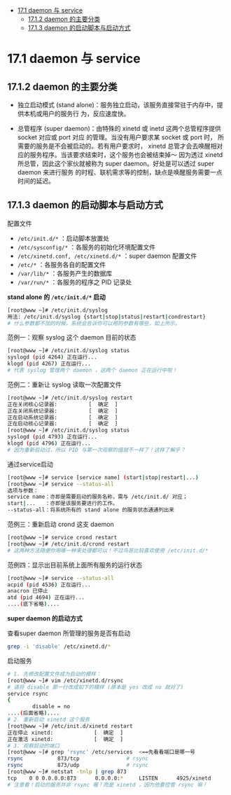 <!-- TOC -->

- [17.1 daemon 与 service](#171-daemon-与-service)
    - [17.1.2 daemon 的主要分类](#1712-daemon-的主要分类)
    - [17.1.3 daemon 的启动脚本与启动方式](#1713-daemon-的启动脚本与启动方式)

<!-- /TOC -->

# 17.1 daemon 与 service

## 17.1.2 daemon 的主要分类

* 独立启动模式 (stand alone)：服务独立启动，该服务直接常驻于内存中，提供本机或用户的服务行
为，反应速度快。

* 总管程序 (super daemon)：由特殊的 xinetd 或 inetd 这两个总管程序提供 socket 对应或 port 对应
的管理。当没有用户要求某 socket 或 port 时， 所需要的服务是不会被启动的。若有用户要求时，
xinetd 总管才会去唤醒相对应的服务程序。当该要求结束时，这个服务也会被结束掉～ 因为透过
xinetd 所总管，因此这个家伙就被称为 super daemon。好处是可以透过 super daemon 来进行服务
的时程、联机需求等的控制，缺点是唤醒服务需要一点时间的延迟。

## 17.1.3 daemon 的启动脚本与启动方式

配置文件

* `/etc/init.d/*` ：启动脚本放置处
* `/etc/sysconfig/*` ：各服务的初始化环境配置文件
* `/etc/xinetd.conf, /etc/xinetd.d/*` ：super daemon 配置文件
* `/etc/*` ：各服务各自的配置文件
* `/var/lib/*` ：各服务产生的数据库
* `/var/run/*` ：各服务的程序之 PID 记录处

**stand alone 的 `/etc/init.d/*` 启动**

```bash
[root@www ~]# /etc/init.d/syslog
用法: /etc/init.d/syslog {start|stop|status|restart|condrestart}
# 什么参数都不加的时候，系统会告诉你可以用的参数有哪些，如上所示。
```

范例一：观察 syslog 这个 daemon 目前的状态

```bash
[root@www ~]# /etc/init.d/syslog status
syslogd (pid 4264) 正在运行...
klogd (pid 4267) 正在运行...
# 代表 syslog 管理两个 daemon ，这两个 daemon 正在运行中啦！
```

范例二：重新让 syslog 读取一次配置文件

```bash
[root@www ~]# /etc/init.d/syslog restart
正在关闭核心记录器:          [  确定  ]
正在关闭系统记录器:          [  确定  ]
正在启动系统记录器:          [  确定  ]
正在启动核心记录器:          [  确定  ]
[root@www ~]# /etc/init.d/syslog status
syslogd (pid 4793) 正在运行...
klogd (pid 4796) 正在运行...
# 因为重新启动过，所以 PID 与第一次观察的值就不一样了！这样了解乎？
```

通过service启动

```bash
[root@www ~]# service [service name] (start|stop|restart|...)
[root@www ~]# service --status-all
选项与参数：
service name：亦即是需要启动的服务名称，需与 /etc/init.d/ 对应；
start|...   ：亦即是该服务要进行的工作。
--status-all：将系统所有的 stand alone 的服务状态通通列出来
```

范例三：重新启动 crond 这支 daemon 

```bash
[root@www ~]# service crond restart
[root@www ~]# /etc/init.d/crond restart
# 这两种方法随便你用哪一种来处理都可以！不过鸟哥比较喜欢使用 /etc/init.d/*
```

范例四：显示出目前系统上面所有服务的运行状态

```bash
[root@www ~]# service --status-all
acpid (pid 4536) 正在运行...
anacron 已停止
atd (pid 4694) 正在运行...
....(底下省略)....
```

**super daemon 的启动方式**

查看super daemon 所管理的服务是否有启动

```bash
grep -i 'disable' /etc/xinetd.d/*
```

启动服务

```bash
# 1. 先修改配置文件成为启动的模样：
[root@www ~]# vim /etc/xinetd.d/rsync
# 请将 disable 那一行改成如下的模样 (原本是 yes 改成 no 就对了)
service rsync
{
        disable = no
....(后面省略)....
# 2. 重新启动 xinetd 这个服务
[root@www ~]# /etc/init.d/xinetd restart
正在停止 xinetd:             [  确定  ]
正在激活 xinetd:             [  确定  ]
# 3. 观察启动的端口
[root@www ~]# grep 'rsync' /etc/services  <==先看看端口是哪一号
rsync           873/tcp               # rsync
rsync           873/udp               # rsync
[root@www ~]# netstat -tnlp | grep 873
tcp    0 0 0.0.0.0:873      0.0.0.0:*     LISTEN      4925/xinetd
# 注意看！启动的服务并非 rsync 喔！而是 xinetd ，因为他要控管 rsync 嘛！
```